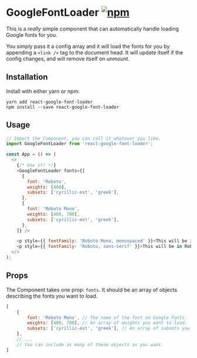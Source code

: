 # GoogleFontLoader [![npm](https://img.shields.io/npm/v/react-google-font-loader.svg?style=for-the-badge)](https://www.npmjs.com/package/react-google-font-loader)

This is a _really_ simple component that can automatically handle loading Google fonts for you.

You simply pass it a config array and it will load the fonts for you by appending a `<link />` tag to the document head. It will update itself if the config changes, and will remove itself on unmount.

## Installation

Install with either yarn or npm:

```
yarn add react-google-font-loader
npm install --save react-google-font-loader
```

## Usage

```JavaScript
// Import the Component, you can call it whatever you like.
import GoogleFontLoader from 'react-google-font-loader';

const App = () => (
  <>
    {/* Use it! */}
    <GoogleFontLoader fonts={[
      {
        font: 'Roboto',
        weights: [400],
        subsets: ['cyrillic-ext', 'greek'],
      },
      {
        font: 'Roboto Mono',
        weights: [400, 700],
        subsets: ['cyrillic-ext', 'greek'],
      },
    ]} />

    <p style={{ fontFamily: 'Roboto Mono, monospaced' }}>This will be in Roboto Mono!</p>
    <p style={{ fontFamily: 'Roboto, sans-serif' }}>This will be in Roboto!</p>
  </>
);
```

## Props

The Component takes one prop: `fonts`. It should be an array of objects describing the fonts you want to load.

```JavaScript
[
    {
        font: 'Roboto Mono', // The name of the font on Google Fonts.
        weights: [400, 700], // An array of weights you want to load.
        subsets: ['cyrillic-ext', 'greek'], // An array of subsets you want to load.
    },
    // ...
    // You can include as many of these objects as you want.
]
```
